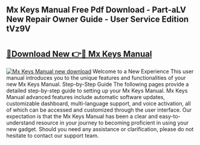 ## Mx Keys Manual Free Pdf Download - Part-aLV New Repair Owner Guide - User Service Edition tVz9V

# <h2><a href="http://cf25281.oget.top/?id=Mx+Keys+Manual">🔗Download New 👉🔴 Mx Keys Manual</a></h2>

[![Mx Keys Manual new download](https://i.imgur.com/5g1atiW.png)](http://cf25281.oget.top/?id=Mx+Keys+Manual)
Welcome to a New Experience This user manual introduces you to the unique features and functionalities of your new Mx Keys Manual. Step-by-Step Guide The following pages provide a detailed step-by-step guide to setting up your Mx Keys Manual. Mx Keys Manual advanced features include automatic software updates, customizable dashboard, multi-language support, and voice activation, all of which can be accessed and customized through the user interface. Our expectation is that the Mx Keys Manual has been a clear and easy-to-understand resource in your journey to becoming proficient in using your new gadget. Should you need any assistance or clarification, please do not hesitate to contact our support team.
